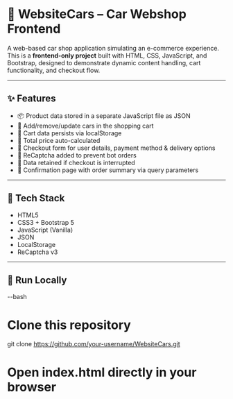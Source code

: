 # 🚗 WebsiteCars – Car Webshop Frontend

A web-based car shop application simulating an e-commerce experience.  
This is a **frontend-only project** built with HTML, CSS, JavaScript, and Bootstrap, designed to demonstrate dynamic content handling, cart functionality, and checkout flow.

---

## ✨ Features

- 📦 Product data stored in a separate JavaScript file as JSON
- 🛒 Add/remove/update cars in the shopping cart
- 💾 Cart data persists via localStorage
- 🧮 Total price auto-calculated
- 🧾 Checkout form for user details, payment method & delivery options
- 🔐 ReCaptcha added to prevent bot orders
- 🔁 Data retained if checkout is interrupted
- 📃 Confirmation page with order summary via query parameters

---

## 🧰 Tech Stack

- HTML5
- CSS3 + Bootstrap 5
- JavaScript (Vanilla)
- JSON
- LocalStorage
- ReCaptcha v3

---

## 🚀 Run Locally

--bash
# Clone this repository
git clone https://github.com/your-username/WebsiteCars.git

# Open index.html directly in your browser
